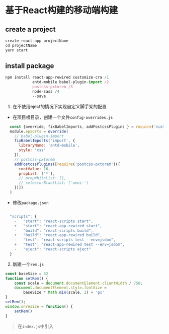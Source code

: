 # 基于React构建的移动端构建
## create a project
```js
create-react-app projectName
cd projectName
yarn start
```
## install package
```js
npm install react-app-rewired customize-cra /1
            antd-mobile babel-plugin-import /2
            postcss-pxtorem /3
            node-sass /4
            --save
```
1. 在不使用eject的情况下实现自定义脚手架的配置
  * 在项目根目录，创建一个文件`config-overrides.js`
  ```js
    const {override, fixBabelImports, addPostcssPlugins } = require('customize-cra');
    module.epxorts = override(
      // babel-plugin-import
      fixBabelImports('import', {
        libraryName: 'antd-mobile',
        style: 'css'
      }),
      // postcss-pxtorem
      addPostcssPlugins([require('postcss-pxtorem')({
        rootValue: 16,
        propList: ['*'],
        // propWhiteList: [],
        // selectorBlackList: ['weui-']
      })])
    )
  ```
  * 修改`package.json`
  ```js

    "scripts": {
      -   "start": "react-scripts start",
      +   "start": "react-app-rewired start",
      -   "build": "react-scripts build",
      +   "build": "react-app-rewired build",
      -   "test": "react-scripts test --env=jsdom",
      +   "test": "react-app-rewired test --env=jsdom",
      -   "eject": "react-scripts eject"
    }
  ```
2. 新建一个`rem.js`
```js
const baseSize = 32
function setRem() {
    const scale = document.documentElement.clientWidth / 750;
    document.documentElement.style.fontSize =
        baseSize * Math.min(scale, 2) + 'px'
}
setRem();
window.onresize = function() {
    setRem()
}

```
> 在`index.js`中引入